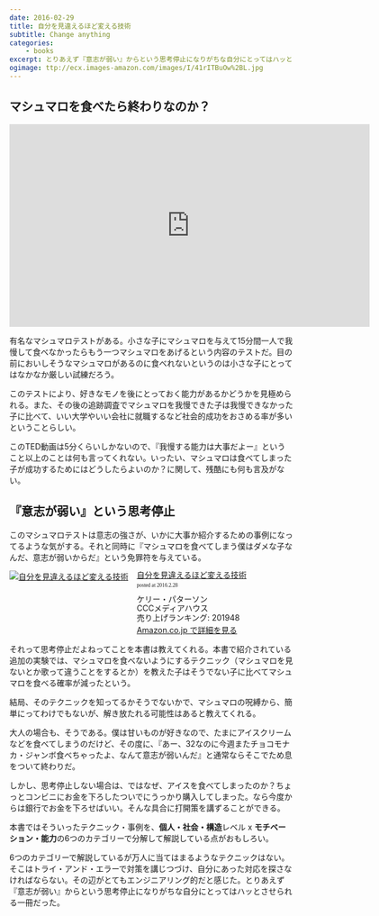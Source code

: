 ```yaml
---
date: 2016-02-29
title: 自分を見違えるほど変える技術
subtitle: Change anything
categories: 
    - books
excerpt: とりあえず『意志が弱い』からという思考停止になりがちな自分にとってはハッとさせられる一冊だった。
ogimage: ttp://ecx.images-amazon.com/images/I/41rITBuOw%2BL.jpg
---
```


## マシュマロを食べたら終わりなのか？

<div class="fluid"><iframe src="https://embed-ssl.ted.com/talks/joachim_de_posada_says_don_t_eat_the_marshmallow_yet.html" width="640" height="360" frameborder="0" scrolling="no" webkitAllowFullScreen mozallowfullscreen allowFullScreen></iframe></div>

有名なマシュマロテストがある。小さな子にマシュマロを与えて15分間一人で我慢して食べなかったらもう一つマシュマロをあげるという内容のテストだ。目の前においしそうなマシュマロがあるのに食べれないというのは小さな子にとってはなかなか厳しい試練だろう。

このテストにより、好きなモノを後にとっておく能力があるかどうかを見極められる。また、その後の追跡調査でマシュマロを我慢できた子は我慢できなかった子に比べて、いい大学やいい会社に就職するなど社会的成功をおさめる率が多いということらしい。

このTED動画は5分くらいしかないので、『我慢する能力は大事だよー』ということ以上のことは何も言ってくれない。いったい、マシュマロは食べてしまった子が成功するためにはどうしたらよいのか？に関して、残酷にも何も言及がない。

## 『意志が弱い』という思考停止

このマシュマロテストは意志の強さが、いかに大事か紹介するための事例になってるような気がする。それと同時に『マシュマロを食べてしまう僕はダメな子なんだ、意志が弱いからだ』という免罪符を与えている。

<div class="azlink-box"><div class="azlink-image" style="float:left"><a href="http://www.amazon.co.jp/exec/obidos/ASIN/4484121239/warikiru-22/" name="azlinklink" target="_blank"><img src="http://ecx.images-amazon.com/images/I/41rITBuOw%2BL._SL160_.jpg" alt="自分を見違えるほど変える技術" style="border:none" /></a></div><div class="azlink-info" style="float:left;margin-left:15px;line-height:120%"><div class="azlink-name" style="margin-bottom:10px;line-height:120%"><a href="http://www.amazon.co.jp/exec/obidos/ASIN/4484121239/warikiru-22/" name="azlinklink" target="_blank">自分を見違えるほど変える技術</a><div class="azlink-powered-date" style="font-size:7pt;margin-top:5px;font-family:verdana;line-height:120%">posted at 2016.2.28</div></div><div class="azlink-detail">ケリー・パターソン<br />CCCメディアハウス<br />売り上げランキング: 201948<br /></div><div class="azlink-link" style="margin-top:5px"><a href="http://www.amazon.co.jp/exec/obidos/ASIN/4484121239/warikiru-22/" target="_blank">Amazon.co.jp で詳細を見る</a></div></div><div class="azlink-footer" style="clear:left"></div></div>

それって思考停止だよねってことを本書は教えてくれる。本書で紹介されている追加の実験では、マシュマロを食べないようにするテクニック（マシュマロを見ないとか歌って違うことをするとか）を教えた子はそうでない子に比べてマシュマロを食べる確率が減ったという。

結局、そのテクニックを知ってるかそうでないかで、マシュマロの呪縛から、簡単にってわけでもないが、解き放たれる可能性はあると教えてくれる。

大人の場合も、そうである。僕は甘いものが好きなので、たまにアイスクリームなどを食べてしまうのだけど、その度に、『あー、32なのに今週またチョコモナカ・ジャンボ食べちゃったよ、なんて意志が弱いんだ』と通常ならそこでため息をついて終わりだ。

しかし、思考停止しない場合は、ではなぜ、アイスを食べてしまったのか？ちょっとコンビニにお金を下ろしたついでにうっかり購入してしまった。なら今度からは銀行でお金を下ろせばいい。そんな具合に打開策を講ずることができる。


本書ではそういったテクニック・事例を、**個人・社会・構造**レベル x **モチベーション・能力**の6つのカテゴリーで分解して解説している点がおもしろい。

6つのカテゴリーで解説しているが万人に当てはまるようなテクニックはない。そこはトライ・アンド・エラーで対策を講じつづけ、自分にあった対応を探さなければならない。その辺がとてもエンジニアリング的だと感じた。とりあえず『意志が弱い』からという思考停止になりがちな自分にとってはハッとさせられる一冊だった。
